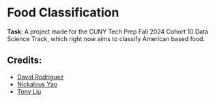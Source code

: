# Food Classification
**Task**: A project made for the CUNY Tech Prep Fall 2024 Cohort 10 Data Science Track, which right now aims to classify American based food.


## Credits:
* [David Rodriguez](www.github.com/drod75)
* [Nickalous Yao]()
* [Tony Liu]()
